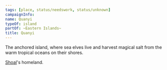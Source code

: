 ```yaml
---
tags: [place, status/needswork, status/unknown]
campaignInfo:
name: Quanyi
typeOf: island
partOf: ~Eastern Islands~
title: Quanyi
---
```



The anchored island, where sea elves live and harvest magical salt from the warm tropical oceans on their shores.

[Shoal](<../../people/pcs/dunmar-fellowship/guests/shoal.md>)'s homeland.

